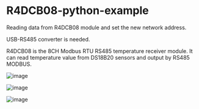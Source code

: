 # R4DCB08-python-example
Reading data from R4DCB08 module and set the new network address.

USB-RS485 converter is needed.

R4DCB08 is the 8CH Modbus RTU RS485 temperature receiver module. It can read temperature value from DS18B20 sensors and output by RS485 MODBUS.

![image](https://user-images.githubusercontent.com/54446451/195808995-07be0691-3729-46ff-b568-038213bb775e.png)

![image](https://user-images.githubusercontent.com/54446451/195808462-0914583a-d507-46b2-b644-af27ccc90112.png)

![image](https://user-images.githubusercontent.com/54446451/195808361-2b5311f9-5a24-4ef6-9f67-700a72a4c5a7.png)
